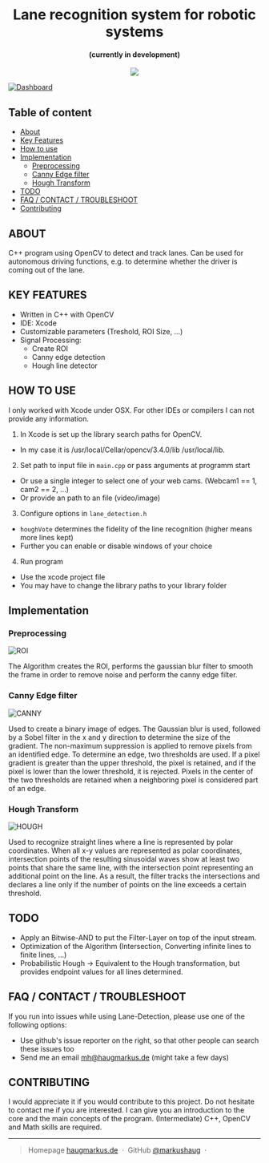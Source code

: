 <h1 align="center">
  Lane recognition system for robotic systems 
  <br>
</h1>

<h4 align="center">(currently in development)</h4>

<p align="center">
   <a href="https://www.codacy.com/app/markushaug/homify?utm_source=github.com&amp;utm_medium=referral&amp;utm_content=markushaug/homify&amp;utm_campaign=Badge_Grade">
      <img src="https://api.codacy.com/project/badge/Grade/17042a064390464e96f995ea436b4297">
  </a>
 
</p>

[![Dashboard](https://imgur.com/6j3lfu0.png)](https://github.com/markushaug/Lane-Detection)

## Table of content

- [About](#about)
- [Key Features](#key-features)
- [How to use](#how-to-use)
- [Implementation](#implementation)
    - [Preprocessing](#preprocessing)
    - [Canny Edge filter](#canny-edge-filter)
    - [Hough Transform](#hough-transform)
- [TODO](#todo)
- [FAQ / CONTACT / TROUBLESHOOT](#faq--contact--troubleshoot)
- [Contributing](#contributing)


## ABOUT

C++ program using OpenCV to detect and track lanes. Can be used for autonomous driving functions, e.g. to determine whether the driver is coming out of the lane.

## KEY FEATURES

* Written in C++ with OpenCV
* IDE: Xcode
* Customizable parameters (Treshold, ROI Size, ...)
* Signal Processing:
  * Create ROI
  * Canny edge detection
  * Hough line detector

## HOW TO USE
I only worked with Xcode under OSX. For other IDEs or compilers I can not provide any information.

1. In Xcode is set up the library search paths for OpenCV. 
 - In my case it is /usr/local/Cellar/opencv/3.4.0/lib /usr/local/lib.
2. Set path to input file in `main.cpp` or pass arguments at programm start
 - Or use a single integer to select one of your web cams. (Webcam1 == 1, cam2 == 2, ...)
 - Or provide an path to an file (video/image)
3. Configure options in `lane_detection.h`
 - `houghVote` determines the fidelity of the line recognition (higher means more lines kept)
 -  Further you can enable or disable windows of your choice
4. Run program
 - Use the xcode project file
 - You may have to change the library paths to your library folder

## Implementation

### Preprocessing
![ROI](https://imgur.com/oEP591n.png "ROI")

The Algorithm creates the ROI, performs the gaussian blur filter to smooth the frame in order to remove noise and perform the canny edge filter.

### Canny Edge filter
![CANNY](https://imgur.com/TMQ7wIk.png "Edge Detection")

Used to create a binary image of edges. The Gaussian blur is used, followed by a Sobel filter in the x and y direction to determine the size of the gradient. The non-maximum suppression is applied to remove pixels from an identified edge. To determine an edge, two thresholds are used. If a pixel gradient is greater than the upper threshold, the pixel is retained, and if the pixel is lower than the lower threshold, it is rejected. Pixels in the center of the two thresholds are retained when a neighboring pixel is considered part of an edge.

### Hough Transform
![HOUGH](https://imgur.com/6j3lfu0.png "Hough Transform")

Used to recognize straight lines where a line is represented by polar coordinates. When all x-y values are represented as polar coordinates, intersection points of the resulting sinusoidal waves show at least two points that share the same line, with the intersection point representing an additional point on the line. As a result, the filter tracks the intersections and declares a line only if the number of points on the line exceeds a certain threshold.

## TODO
- Apply an Bitwise-AND to put the Filter-Layer on top of the input stream.
- Optimization of the Algorithm (Intersection, Converting infinite lines to finite lines, ...)
- Probabilistic Hough
  -> Equivalent to the Hough transformation, but provides endpoint values for all lines determined.

## FAQ / CONTACT / TROUBLESHOOT
If you run into issues while using Lane-Detection, please use one of the following options:

- Use github's issue reporter on the right, so that other people can search these issues too
- Send me an email <a href="mailto:mh@haugmarkus.de">mh@haugmarkus.de</a> (might take a few days)

## CONTRIBUTING
I would appreciate it if you would contribute to this project.
Do not hesitate to contact me if you are interested. I can give you an introduction to the core and the main concepts of the program. (Intermediate) C++, OpenCV and Math skills are required.

---

> Homepage [haugmarkus.de](https://www.haugmarkus.de) &nbsp;&middot;&nbsp;
> GitHub [@markushaug](https://github.com/markushaug) &nbsp;&middot;&nbsp;

